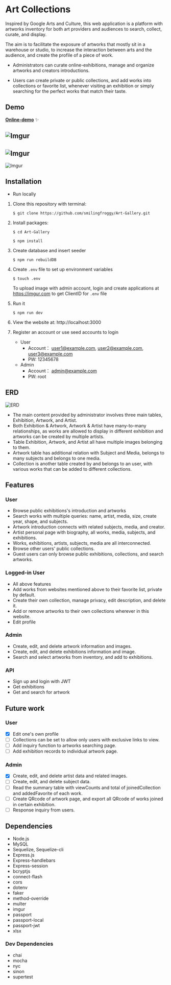 # Art Collections

Inspired by Google Arts and Culture, this web application is a platform with artworks inventory for both art providers and audiences to search, collect, curate, and display.

The aim is to facilitate the exposure of artworks that mostly sit in a warehouse or studio, to increase the interaction between arts and the audience, and create the profile of a piece of work.

- Administrators can curate online-exhibitions, manage and organize artworks and creators introductions. 

- Users can create private or public collections, and add works into collections or favorite list, whenever visiting an exhibition or simply searching for the perfect works that match their taste.

## Demo
 __[Online-demo](https://art-gallery-01.herokuapp.com/artworks?utm_source=github)__ ✨

![Imgur](https://i.imgur.com/pwk6YsP.jpg)
---
![Imgur](https://i.imgur.com/lI0YjSF.jpg)
---
![Imgur](https://i.imgur.com/1OibC3M.jpg)

## Installation
    

* Run locally

1. Clone this repository with terminal:

    ```$ git clone https://github.com/smilingfroggy/Art-Gallery.git```

2. Install packages:

    ```$ cd Art-Gallery```

    ```$ npm install ```

3. Create database and insert seeder 

    ```$ npm run rebuildDB```

4. Create `.env` file to set up environment variables


    ```$ touch .env```

    To upload image with admin account, login and create applications at https://imgur.com to get ClientID for `.env` file

5. Run it 

    ```$ npm run dev```

6. View the website at: http://localhost:3000

7. Register an account or use seed accounts to login
    - User 
        - Account：
        user1@example.com, 
        user2@example.com, 
        user3@example.com
        - PW: 12345678
    - Admin 
        - Account： admin@example.com
        - PW: root


## ERD
![ERD](https://i.imgur.com/HtdLzBY.jpg)
- The main content provided by administrator involves three main tables, Exhibition, Artwork, and Artist.
- Both Exhibition & Artwork, Artwork & Artist have many-to-many relationships, as works are allowed to display in different exhibition and artworks can be created by multiple artists.
- Table Exhibition, Artwork, and Artist all have multiple images belonging to them.
- Artwork table has additional relation with Subject and Media, belongs to many subjects and belongs to one media.
- Collection is another table created by and belongs to an user, with various works that can be added to different collections.


## Features

### User
- Browse public exhibitions's introduction and artworks
- Search works with multiple queries: name, artist, media, size, create year, shape, and subjects.
- Artwork introduction connects with related subjects, media, and creator.
- Artist personal page with biography, all works, media, subjects, and exhibitions.
- Works, exhibitions, artists, subjects, media are all interconnected.
- Browse other users' public collections. 
- Guest users can only browse public exhibitions, collections, and search artworks.

### Logged-in User
- All above features
- Add works from websites mentioned above to their favorite list, private by default.
- Create their own collection, manage privacy, edit description, and delete it.
- Add or remove artworks to their own collections wherever in this website.
- Edit profile

### Admin
- Create, edit, and delete artwork information and images.
- Create, edit, and delete exhibitions information and image.
- Search and select artworks from inventory, and add to exhibitions.
 
### API
- Sign up and login with JWT
- Get exhibitions
- Get and search for artwork


## Future work

### User
- [x] Edit one's own profile
- [ ] Collections can be set to allow only users with exclusive links to view. 
- [ ] Add inquiry function to artworks searching page.
- [ ] Add exhibition records to individual artwork page.

### Admin
- [x] Create, edit, and delete artist data and related images.
- [ ] Create, edit, and delete subject data.
- [ ] Read the summary table with viewCounts and total of joinedCollection and addedFavorite of each work.
- [ ] Create QRcode of artwork page, and export all QRcode of works joined in certain exhibition.
- [ ] Response inquiry from users.

<!--

### Others
- API version with JWT authentication
- Cache artworks front page, top 20% viewCounts artwork, active users' collections. -->

<!-- ### Precautions? -->

## Dependencies 
- Node.js
- MySQL
- Sequelize, Sequelize-cli
- Express.js
- Express-handlebars
- Express-session
- bcryptjs
- connect-flash
- cors
- dotenv
- faker
- method-override
- multer
- imgur
- passport
- passport-local
- passport-jwt
- xlsx

### Dev Dependencies
- chai
- mocha
- nyc
- sinon
- supertest